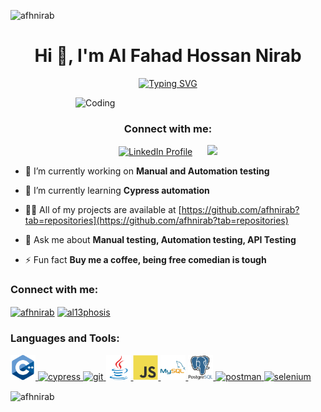 <p align="left"> <img src="https://komarev.com/ghpvc/?username=afhnirab&label=Profile%20views&color=4E97D1&style=flat" alt="afhnirab" /> </p>
<h1 align="center">Hi 👋, I'm Al Fahad Hossan Nirab</h1>

<p align="center">
  <!-- Typing SVG by DenverCoder1 - https://github.com/DenverCoder1/readme-typing-svg -->
  <a href="https://git.io/typing-svg"><img src="https://readme-typing-svg.demolab.com?          font=Fira+Code&pause=1000&color=F75D78&center=true&width=435&lines=Full+Stack+SQA+Engineer;Always+learning+new+things." alt="Typing SVG" /></a>
</p>
<img align="right" alt="Coding" width="400" src="https://camo.githubusercontent.com/cae12fddd9d6982901d82580bdf321d81fb299141098ca1c2d4891870827bf17/68747470733a2f2f6d69726f2e6d656469756d2e636f6d2f6d61782f313336302f302a37513379765349765f7430696f4a2d5a2e676966">
&nbsp;&nbsp;&nbsp;&nbsp;
<!-- Social icons section -->
 <h3 align="center">Connect with me:</h3>
  <p align="center">
  &nbsp;&nbsp;&nbsp;&nbsp;
  <a href="https://www.linkedin.com/in/afhnirab/" target="_blank" rel="nofollow"><img src="[https://img.shields.io/badge/LinkedIn-0077B5?style=flat&logo=linkedin&logoColor=white](https://icons8.com/icon/13930/linkedin)" alt="LinkedIn Profile" style="max-width: 100%;"></a>
  &nbsp;&nbsp;&nbsp;&nbsp;
  <a href="mailto:afhnirab97@gmail.com"><img src="https://camo.githubusercontent.com/84fc895aed5641a4149ef261c5fa56958cbe915e55f23408e55a6bd79e70f8cc/68747470733a2f2f696d672e736869656c64732e696f2f62616467652f476d61696c2d6c69676874677265793f7374796c653d666c6174266c6f676f3d676d61696c" data-canonical-src="https://img.shields.io/badge/Gmail-lightgrey?style=flat&amp;logo=gmail" style="max-width: 100%;"></a>
  &nbsp;&nbsp;&nbsp;&nbsp;
  
- 🔭 I’m currently working on **Manual and Automation testing**

- 🌱 I’m currently learning **Cypress automation**

- 👨‍💻 All of my projects are available at [https://github.com/afhnirab?tab=repositories](https://github.com/afhnirab?tab=repositories)

- 💬 Ask me about **Manual testing, Automation testing, API Testing**

- ⚡ Fun fact **Buy me a coffee, being free comedian is tough**

<h3 align="left">Connect with me:</h3>
<p align="left">
<a href="https://linkedin.com/in/afhnirab" target="blank"><img align="center" src="https://raw.githubusercontent.com/rahuldkjain/github-profile-readme-generator/master/src/images/icons/Social/linked-in-alt.svg" alt="afhnirab" height="30" width="40" /></a>
<a href="https://fb.com/al13phosis" target="blank"><img align="center" src="https://raw.githubusercontent.com/rahuldkjain/github-profile-readme-generator/master/src/images/icons/Social/facebook.svg" alt="al13phosis" height="30" width="40" /></a>
</p>

<h3 align="left">Languages and Tools:</h3>
<p align="left"> <a href="https://www.w3schools.com/cpp/" target="_blank" rel="noreferrer"> <img src="https://raw.githubusercontent.com/devicons/devicon/master/icons/cplusplus/cplusplus-original.svg" alt="cplusplus" width="40" height="40"/> </a> <a href="https://www.cypress.io" target="_blank" rel="noreferrer"> <img src="https://raw.githubusercontent.com/simple-icons/simple-icons/6e46ec1fc23b60c8fd0d2f2ff46db82e16dbd75f/icons/cypress.svg" alt="cypress" width="40" height="40"/> </a> <a href="https://git-scm.com/" target="_blank" rel="noreferrer"> <img src="https://www.vectorlogo.zone/logos/git-scm/git-scm-icon.svg" alt="git" width="40" height="40"/> </a> <a href="https://www.java.com" target="_blank" rel="noreferrer"> <img src="https://raw.githubusercontent.com/devicons/devicon/master/icons/java/java-original.svg" alt="java" width="40" height="40"/> </a> <a href="https://developer.mozilla.org/en-US/docs/Web/JavaScript" target="_blank" rel="noreferrer"> <img src="https://raw.githubusercontent.com/devicons/devicon/master/icons/javascript/javascript-original.svg" alt="javascript" width="40" height="40"/> </a> <a href="https://www.mysql.com/" target="_blank" rel="noreferrer"> <img src="https://raw.githubusercontent.com/devicons/devicon/master/icons/mysql/mysql-original-wordmark.svg" alt="mysql" width="40" height="40"/> </a> <a href="https://www.postgresql.org" target="_blank" rel="noreferrer"> <img src="https://raw.githubusercontent.com/devicons/devicon/master/icons/postgresql/postgresql-original-wordmark.svg" alt="postgresql" width="40" height="40"/> </a> <a href="https://postman.com" target="_blank" rel="noreferrer"> <img src="https://www.vectorlogo.zone/logos/getpostman/getpostman-icon.svg" alt="postman" width="40" height="40"/> </a> <a href="https://www.selenium.dev" target="_blank" rel="noreferrer"> <img src="https://raw.githubusercontent.com/detain/svg-logos/780f25886640cef088af994181646db2f6b1a3f8/svg/selenium-logo.svg" alt="selenium" width="40" height="40"/> </a> </p>

<p><img align="center" src="https://github-readme-stats.vercel.app/api/top-langs?username=afhnirab&show_icons=true&locale=en&layout=compact" alt="afhnirab" /></p>



